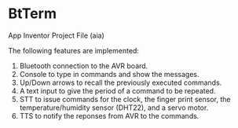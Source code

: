 # BtTerm
App Inventor Project File (aia)

The following features are implemented:
1. Bluetooth connection to the AVR board.
2. Console to type in commands and show the messages.
3. Up/Down arrows to recall the previously executed commands.
4. A text input to give the period of a command to be repeated.
5. STT to issue commands for the clock, the finger print sensor, the temperature/humidity sensor (DHT22), and a servo motor.
6. TTS to notify the reponses from AVR to the commands.
